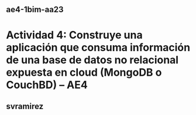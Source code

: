 ## ae4-1bim-aa23
# Actividad 4: Construye una aplicación que consuma información de una base de datos no relacional expuesta en cloud (MongoDB o CouchBD) – AE4
## svramirez
